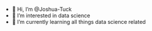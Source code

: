 - 👋 Hi, I’m @Joshua-Tuck
- 👀 I’m interested in data science
- 🌱 I’m currently learning all things data science related


<!---
Joshua-Tuck/Joshua-Tuck is a ✨ special ✨ repository because its `README.md` (this file) appears on your GitHub profile.
You can click the Preview link to take a look at your changes.
--->
